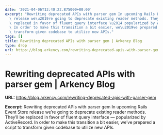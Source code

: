 ```yaml
---
date: '2021-04-06T13:40:22.875000+00:00'
excerpt: "Rewriting deprecated APIs with parser gem In upcoming Rails Event Store\
  \ release we\u2019re going to deprecate existing reader methods. They\u2019ll be\
  \ replaced in favor of fluent query interface \u2014 popularized by ActiveRecord.\
  \ In order to make this transition a bit easier, we\u2019ve prepared a script to\
  \ transform given codebase to utilize new APIs."
tags: []
title: Rewriting deprecated APIs with parser gem | Arkency Blog
type: drop
url: https://blog.arkency.com/rewriting-deprecated-apis-with-parser-gem
---
```


# Rewriting deprecated APIs with parser gem | Arkency Blog

**URL:** https://blog.arkency.com/rewriting-deprecated-apis-with-parser-gem

**Excerpt:** Rewriting deprecated APIs with parser gem In upcoming Rails Event Store release we’re going to deprecate existing reader methods. They’ll be replaced in favor of fluent query interface — popularized by ActiveRecord. In order to make this transition a bit easier, we’ve prepared a script to transform given codebase to utilize new APIs.
